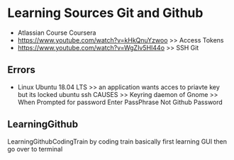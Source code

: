 # Learning Sources Git and Github

- Atlassian Course Coursera
- https://www.youtube.com/watch?v=kHkQnuYzwoo >> Access Tokens
- https://www.youtube.com/watch?v=WgZIv5HI44o >> SSH Git

## Errors
 -  Linux Ubuntu 18.04 LTS >> an application wants acces to priavte key but its locked ubuntu ssh
    CAUSES >> Keyring daemon of Gnome
           >> When Prompted for password Enter PassPhrase Not Github Password  
    

## LearningGithub
LearningGithubCodingTrain
  by coding train basically first learning GUI then go over to terminal
